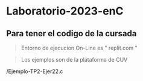 # Laboratorio-2023-enC
## Para tener el codigo de la cursada 

> Entorno de ejecucion On-Line es " replit.com "

> Los ejemplos son de la plataforma de CUV 

/Ejemplo-TP2-Ejer22.c


